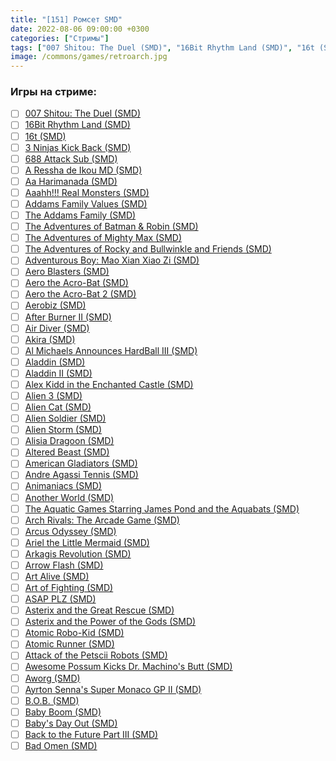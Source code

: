 ```yaml
---
title: "[151] Ромсет SMD"
date: 2022-08-06 09:00:00 +0300
categories: ["Стримы"]
tags: ["007 Shitou: The Duel (SMD)", "16Bit Rhythm Land (SMD)", "16t (SMD)", "3 Ninjas Kick Back (SMD)", "688 Attack Sub (SMD)", "A Ressha de Ikou MD (SMD)", "Aa Harimanada (SMD)", "Aaahh!!! Real Monsters (SMD)", "Addams Family Values (SMD)", "The Addams Family (SMD)", "The Adventures of Batman & Robin (SMD)", "The Adventures of Mighty Max (SMD)", "The Adventures of Rocky and Bullwinkle and Friends (SMD)", "Adventurous Boy: Mao Xian Xiao Zi (SMD)", "Aero Blasters (SMD)", "Aero the Acro-Bat (SMD)", "Aero the Acro-Bat 2 (SMD)", "Aerobiz (SMD)", "After Burner II (SMD)", "Air Diver (SMD)", "Akira (SMD)", "Al Michaels Announces HardBall III (SMD)", "Aladdin (SMD)", "Aladdin II (SMD)", "Alex Kidd in the Enchanted Castle (SMD)", "Alien 3 (SMD)", "Alien Cat (SMD)", "Alien Soldier (SMD)", "Alien Storm (SMD)", "Alisia Dragoon (SMD)", "Altered Beast (SMD)", "American Gladiators (SMD)", "Andre Agassi Tennis (SMD)", "Animaniacs (SMD)", "Another World (SMD)", "The Aquatic Games Starring James Pond and the Aquabats (SMD)", "Arch Rivals: The Arcade Game (SMD)", "Arcus Odyssey (SMD)", "Ariel the Little Mermaid (SMD)", "Arkagis Revolution (SMD)", "Arrow Flash (SMD)", "Art Alive (SMD)", "Art of Fighting (SMD)", "ASAP PLZ (SMD)", "Asterix and the Great Rescue (SMD)", "Asterix and the Power of the Gods (SMD)", "Atomic Robo-Kid (SMD)", "Atomic Runner (SMD)", "Attack of the Petscii Robots (SMD)", "Awesome Possum Kicks Dr. Machino's Butt (SMD)", "Aworg (SMD)", "Ayrton Senna's Super Monaco GP II (SMD)", "B.O.B. (SMD)", "Baby Boom (SMD)", "Baby's Day Out (SMD)", "Back to the Future Part III (SMD)", "Bad Omen (SMD)"]
image: /commons/games/retroarch.jpg
---
```


### Игры на стриме:
+ [ ] [007 Shitou: The Duel (SMD)](/tags/007-shitou-the-duel-smd)
+ [ ] [16Bit Rhythm Land (SMD)](/tags/16bit-rhythm-land-smd)
+ [ ] [16t (SMD)](/tags/16t-smd)
+ [ ] [3 Ninjas Kick Back (SMD)](/tags/3-ninjas-kick-back-smd)
+ [ ] [688 Attack Sub (SMD)](/tags/688-attack-sub-smd)
+ [ ] [A Ressha de Ikou MD (SMD)](/tags/a-ressha-de-ikou-md-smd)
+ [ ] [Aa Harimanada (SMD)](/tags/aa-harimanada-smd)
+ [ ] [Aaahh!!! Real Monsters (SMD)](/tags/aaahh-real-monsters-smd)
+ [ ] [Addams Family Values (SMD)](/tags/addams-family-values-smd)
+ [ ] [The Addams Family (SMD)](/tags/the-addams-family-smd)
+ [ ] [The Adventures of Batman & Robin (SMD)](/tags/the-adventures-of-batman-robin-smd)
+ [ ] [The Adventures of Mighty Max (SMD)](/tags/the-adventures-of-mighty-max-smd)
+ [ ] [The Adventures of Rocky and Bullwinkle and Friends (SMD)](/tags/the-adventures-of-rocky-and-bullwinkle-and-friends-smd)
+ [ ] [Adventurous Boy: Mao Xian Xiao Zi (SMD)](/tags/adventurous-boy-mao-xian-xiao-zi-smd)
+ [ ] [Aero Blasters (SMD)](/tags/aero-blasters-smd)
+ [ ] [Aero the Acro-Bat (SMD)](/tags/aero-the-acro-bat-smd)
+ [ ] [Aero the Acro-Bat 2 (SMD)](/tags/aero-the-acro-bat-2-smd)
+ [ ] [Aerobiz (SMD)](/tags/aerobiz-smd)
+ [ ] [After Burner II (SMD)](/tags/after-burner-ii-smd)
+ [ ] [Air Diver (SMD)](/tags/air-diver-smd)
+ [ ] [Akira (SMD)](/tags/akira-smd)
+ [ ] [Al Michaels Announces HardBall III (SMD)](/tags/al-michaels-announces-hardball-iii-smd)
+ [ ] [Aladdin (SMD)](/tags/aladdin-smd)
+ [ ] [Aladdin II (SMD)](/tags/aladdin-ii-smd)
+ [ ] [Alex Kidd in the Enchanted Castle (SMD)](/tags/alex-kidd-in-the-enchanted-castle-smd)
+ [ ] [Alien 3 (SMD)](/tags/alien-3-smd)
+ [ ] [Alien Cat (SMD)](/tags/alien-cat-smd)
+ [ ] [Alien Soldier (SMD)](/tags/alien-soldier-smd)
+ [ ] [Alien Storm (SMD)](/tags/alien-storm-smd)
+ [ ] [Alisia Dragoon (SMD)](/tags/alisia-dragoon-smd)
+ [ ] [Altered Beast (SMD)](/tags/altered-beast-smd)
+ [ ] [American Gladiators (SMD)](/tags/american-gladiators-smd)
+ [ ] [Andre Agassi Tennis (SMD)](/tags/andre-agassi-tennis-smd)
+ [ ] [Animaniacs (SMD)](/tags/animaniacs-smd)
+ [ ] [Another World (SMD)](/tags/another-world-smd)
+ [ ] [The Aquatic Games Starring James Pond and the Aquabats (SMD)](/tags/the-aquatic-games-starring-james-pond-and-the-aquabats-smd)
+ [ ] [Arch Rivals: The Arcade Game (SMD)](/tags/arch-rivals-the-arcade-game-smd)
+ [ ] [Arcus Odyssey (SMD)](/tags/arcus-odyssey-smd)
+ [ ] [Ariel the Little Mermaid (SMD)](/tags/ariel-the-little-mermaid-smd)
+ [ ] [Arkagis Revolution (SMD)](/tags/arkagis-revolution-smd)
+ [ ] [Arrow Flash (SMD)](/tags/arrow-flash-smd)
+ [ ] [Art Alive (SMD)](/tags/art-alive-smd)
+ [ ] [Art of Fighting (SMD)](/tags/art-of-fighting-smd)
+ [ ] [ASAP PLZ (SMD)](/tags/asap-plz-smd)
+ [ ] [Asterix and the Great Rescue (SMD)](/tags/asterix-and-the-great-rescue-smd)
+ [ ] [Asterix and the Power of the Gods (SMD)](/tags/asterix-and-the-power-of-the-gods-smd)
+ [ ] [Atomic Robo-Kid (SMD)](/tags/atomic-robo-kid-smd)
+ [ ] [Atomic Runner (SMD)](/tags/atomic-runner-smd)
+ [ ] [Attack of the Petscii Robots (SMD)](/tags/attack-of-the-petscii-robots-smd)
+ [ ] [Awesome Possum Kicks Dr. Machino's Butt (SMD)](/tags/awesome-possum-kicks-dr-machino-s-butt-smd)
+ [ ] [Aworg (SMD)](/tags/aworg-smd)
+ [ ] [Ayrton Senna's Super Monaco GP II (SMD)](/tags/ayrton-senna-s-super-monaco-gp-ii-smd)
+ [ ] [B.O.B. (SMD)](/tags/b-o-b-smd)
+ [ ] [Baby Boom (SMD)](/tags/baby-boom-smd)
+ [ ] [Baby's Day Out (SMD)](/tags/baby-s-day-out-smd)
+ [ ] [Back to the Future Part III (SMD)](/tags/back-to-the-future-part-iii-smd)
+ [ ] [Bad Omen (SMD)](/tags/bad-omen-smd)

